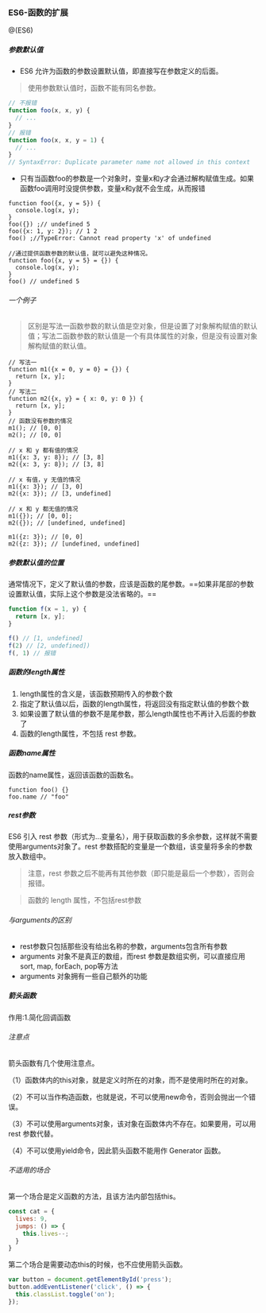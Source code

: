 ### ES6-函数的扩展

@(ES6)


##### 参数默认值
- ES6 允许为函数的参数设置默认值，即直接写在参数定义的后面。
> 使用参数默认值时，函数不能有同名参数。
```js
// 不报错
function foo(x, x, y) {
  // ...
}
// 报错
function foo(x, x, y = 1) {
  // ...
}
// SyntaxError: Duplicate parameter name not allowed in this context
```
- 只有当函数foo的参数是一个对象时，变量x和y才会通过解构赋值生成。如果函数foo调用时没提供参数，变量x和y就不会生成，从而报错
```
function foo({x, y = 5}) {
  console.log(x, y);
}
foo({}) ;// undefined 5
foo({x: 1, y: 2}); // 1 2
foo() ;//TypeError: Cannot read property 'x' of undefined

//通过提供函数参数的默认值，就可以避免这种情况。
function foo({x, y = 5} = {}) {
  console.log(x, y);
}
foo() // undefined 5
```
###### 一个例子
> 区别是写法一函数参数的默认值是空对象，但是设置了对象解构赋值的默认值；写法二函数参数的默认值是一个有具体属性的对象，但是没有设置对象解构赋值的默认值。
```
// 写法一
function m1({x = 0, y = 0} = {}) {
  return [x, y];
}
// 写法二
function m2({x, y} = { x: 0, y: 0 }) {
  return [x, y];
}
// 函数没有参数的情况
m1(); // [0, 0]
m2(); // [0, 0]

// x 和 y 都有值的情况
m1({x: 3, y: 8}); // [3, 8]
m2({x: 3, y: 8}); // [3, 8]

// x 有值，y 无值的情况
m1({x: 3}); // [3, 0]
m2({x: 3}); // [3, undefined]

// x 和 y 都无值的情况
m1({}); // [0, 0];
m2({}); // [undefined, undefined]

m1({z: 3}); // [0, 0]
m2({z: 3}); // [undefined, undefined]
```
##### 参数默认值的位置
通常情况下，定义了默认值的参数，应该是函数的尾参数。==如果非尾部的参数设置默认值，实际上这个参数是没法省略的。==

```js
function f(x = 1, y) {
  return [x, y];
}

f() // [1, undefined]
f(2) // [2, undefined])
f(, 1) // 报错
```
##### 函数的length属性
1. length属性的含义是，该函数预期传入的参数个数
2. 指定了默认值以后，函数的length属性，将返回没有指定默认值的参数个数
3. 如果设置了默认值的参数不是尾参数，那么length属性也不再计入后面的参数了
4. 函数的length属性，不包括 rest 参数。
##### 函数name属性
函数的name属性，返回该函数的函数名。
```
function foo() {}
foo.name // "foo"
```
##### rest参数
ES6 引入 rest 参数（形式为...变量名），用于获取函数的多余参数，这样就不需要使用arguments对象了。rest 参数搭配的变量是一个数组，该变量将多余的参数放入数组中。
> 注意，rest 参数之后不能再有其他参数（即只能是最后一个参数），否则会报错。

> 函数的 length 属性，不包括rest参数

###### 与arguments的区别
- rest参数只包括那些没有给出名称的参数，arguments包含所有参数
- arguments 对象不是真正的数组，而rest 参数是数组实例，可以直接应用sort, map, forEach, pop等方法
- arguments 对象拥有一些自己额外的功能
##### 箭头函数
作用:1.简化回调函数
###### 注意点
箭头函数有几个使用注意点。

（1）函数体内的this对象，就是定义时所在的对象，而不是使用时所在的对象。

（2）不可以当作构造函数，也就是说，不可以使用new命令，否则会抛出一个错误。

（3）不可以使用arguments对象，该对象在函数体内不存在。如果要用，可以用 rest 参数代替。

（4）不可以使用yield命令，因此箭头函数不能用作 Generator 函数。
###### 不适用的场合
第一个场合是定义函数的方法，且该方法内部包括this。
```js
const cat = {
  lives: 9,
  jumps: () => {
    this.lives--;
  }
}
```
第二个场合是需要动态this的时候，也不应使用箭头函数。
```js
var button = document.getElementById('press');
button.addEventListener('click', () => {
  this.classList.toggle('on');
});
```


